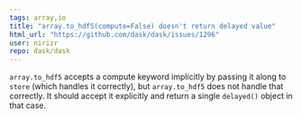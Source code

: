 ```yaml
---
tags: array,io
title: "array.to_hdf5(compute=False) doesn't return delayed value"
html_url: "https://github.com/dask/dask/issues/1296"
user: nirizr
repo: dask/dask
---
```


`array.to_hdf5` accepts a compute keyword implicitly by passing it along to `store` (which handles it correctly), but `array.to_hdf5` does not handle that correctly. It should accept it explicitly and return a single `delayed()` object in that case.
